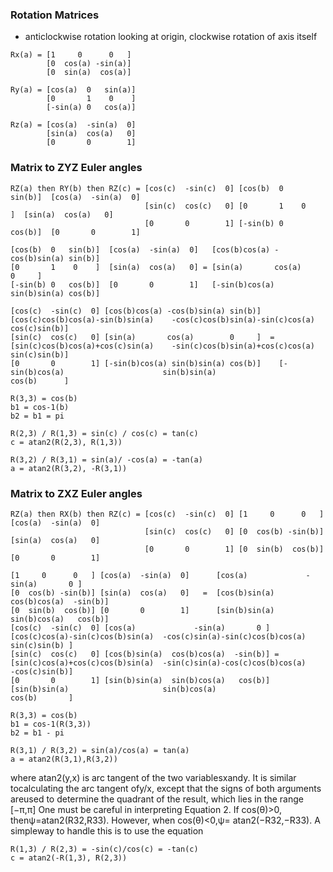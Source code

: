 ### Rotation Matrices
- anticlockwise rotation looking at origin, clockwise rotation of axis itself

```
Rx(a) = [1     0      0   ]
        [0  cos(a) -sin(a)]
        [0  sin(a)  cos(a)]
```
```
Ry(a) = [cos(a)  0   sin(a)]
        [0       1    0    ]
        [-sin(a) 0   cos(a)]
```
```
Rz(a) = [cos(a)  -sin(a)  0]
        [sin(a)  cos(a)   0]
        [0       0        1]
```     
### Matrix to ZYZ Euler angles                                                  
```                                                                             
RZ(a) then RY(b) then RZ(c) = [cos(c)  -sin(c)  0] [cos(b)  0   sin(b)]  [cos(a)  -sin(a)  0] 
                              [sin(c)  cos(c)   0] [0       1    0    ]  [sin(a)  cos(a)   0] 
                              [0       0        1] [-sin(b) 0   cos(b)]  [0       0        1] 
```                                                   
```
[cos(b)  0   sin(b)]  [cos(a)  -sin(a)  0]   [cos(b)cos(a) -cos(b)sin(a) sin(b)]
[0       1    0    ]  [sin(a)  cos(a)   0] = [sin(a)       cos(a)        0     ]
[-sin(b) 0   cos(b)]  [0       0        1]   [-sin(b)cos(a) sin(b)sin(a) cos(b)]

```                          

```
[cos(c)  -sin(c)  0] [cos(b)cos(a) -cos(b)sin(a) sin(b)]    [cos(c)cos(b)cos(a)-sin(b)sin(a)    -cos(c)cos(b)sin(a)-sin(c)cos(a) cos(c)sin(b)]
[sin(c)  cos(c)   0] [sin(a)       cos(a)        0     ]  = [sin(c)cos(b)cos(a)+cos(c)sin(a)    -sin(c)cos(b)sin(a)+cos(c)cos(a) sin(c)sin(b)]
[0       0        1] [-sin(b)cos(a) sin(b)sin(a) cos(b)]    [-sin(b)cos(a)                      sin(b)sin(a)                     cos(b)      ]
``` 

```
R(3,3) = cos(b)
b1 = cos-1(b)
b2 = b1 = pi
```    

```
R(2,3) / R(1,3) = sin(c) / cos(c) = tan(c)
c = atan2(R(2,3), R(1,3))
```

```
R(3,2) / R(3,1) = sin(a)/ -cos(a) = -tan(a)
a = atan2(R(3,2), -R(3,1))
```

### Matrix to ZXZ Euler angles
```
RZ(a) then RX(b) then RZ(c) = [cos(c)  -sin(c)  0] [1     0      0   ] [cos(a)  -sin(a)  0]    
                              [sin(c)  cos(c)   0] [0  cos(b) -sin(b)] [sin(a)  cos(a)   0]    
                              [0       0        1] [0  sin(b)  cos(b)] [0       0        1]   
```  

```
[1     0      0   ] [cos(a)  -sin(a)  0]      [cos(a)             -sin(a)       0 ]
[0  cos(b) -sin(b)] [sin(a)  cos(a)   0]   =  [cos(b)sin(a)  cos(b)cos(a)  -sin(b)]
[0  sin(b)  cos(b)] [0       0        1]      [sin(b)sin(a)  sin(b)cos(a)   cos(b)]
[cos(c)  -sin(c)  0] [cos(a)             -sin(a)       0 ]    [cos(c)cos(a)-sin(c)cos(b)sin(a)  -cos(c)sin(a)-sin(c)cos(b)cos(a)    sin(c)sin(b) ]
[sin(c)  cos(c)   0] [cos(b)sin(a)  cos(b)cos(a)  -sin(b)] =  [sin(c)cos(a)+cos(c)cos(b)sin(a)  -sin(c)sin(a)-cos(c)cos(b)cos(a)    -cos(c)sin(b)]
[0       0        1] [sin(b)sin(a)  sin(b)cos(a)   cos(b)]    [sin(b)sin(a)                     sin(b)cos(a)                        cos(b)       ]  
```  

```
R(3,3) = cos(b)
b1 = cos-1(R(3,3))
b2 = b1 - pi 
``` 

```
R(3,1) / R(3,2) = sin(a)/cos(a) = tan(a)
a = atan2(R(3,1),R(3,2))
```
where atan2(y,x) is arc tangent of the two variablesxandy. It is similar tocalculating the arc tangent ofy/x, 
except that the signs of both arguments areused to determine the quadrant of the result, which lies in the range [−π,π]
One must be careful in interpreting Equation 2. If cos(θ)>0, thenψ=atan2(R32,R33). 
However, when cos(θ)<0,ψ= atan2(−R32,−R33). A simpleway to handle this is to use the equation

```
R(1,3) / R(2,3) = -sin(c)/cos(c) = -tan(c)
c = atan2(-R(1,3), R(2,3))
```